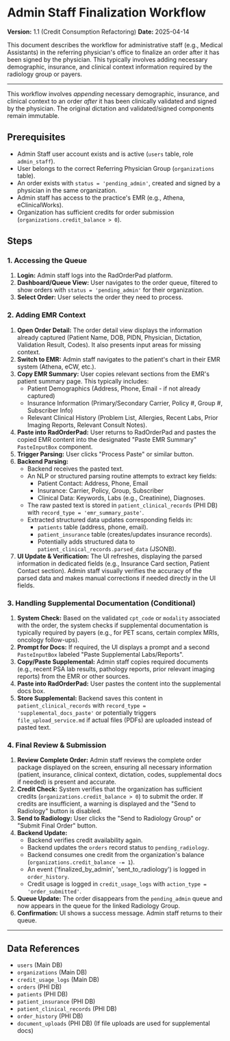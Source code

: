 # Admin Staff Finalization Workflow

**Version:** 1.1 (Credit Consumption Refactoring)
**Date:** 2025-04-14

This document describes the workflow for administrative staff (e.g., Medical Assistants) in the referring physician's office to finalize an order after it has been signed by the physician. This typically involves adding necessary demographic, insurance, and clinical context information required by the radiology group or payers.

---

This workflow involves *appending* necessary demographic, insurance, and clinical context to an order *after* it has been clinically validated and signed by the physician. The original dictation and validated/signed components remain immutable.


## Prerequisites

-   Admin Staff user account exists and is active (`users` table, role `admin_staff`).
-   User belongs to the correct Referring Physician Group (`organizations` table).
-   An order exists with `status = 'pending_admin'`, created and signed by a physician in the same organization.
-   Admin staff has access to the practice's EMR (e.g., Athena, eClinicalWorks).
-   Organization has sufficient credits for order submission (`organizations.credit_balance > 0`).

## Steps

### 1. Accessing the Queue

1.  **Login:** Admin staff logs into the RadOrderPad platform.
2.  **Dashboard/Queue View:** User navigates to the order queue, filtered to show orders with `status = 'pending_admin'` for their organization.
3.  **Select Order:** User selects the order they need to process.

### 2. Adding EMR Context

1.  **Open Order Detail:** The order detail view displays the information already captured (Patient Name, DOB, PIDN, Physician, Dictation, Validation Result, Codes). It also presents input areas for missing context.
2.  **Switch to EMR:** Admin staff navigates to the patient's chart in their EMR system (Athena, eCW, etc.).
3.  **Copy EMR Summary:** User copies relevant sections from the EMR's patient summary page. This typically includes:
    *   Patient Demographics (Address, Phone, Email - if not already captured)
    *   Insurance Information (Primary/Secondary Carrier, Policy #, Group #, Subscriber Info)
    *   Relevant Clinical History (Problem List, Allergies, Recent Labs, Prior Imaging Reports, Relevant Consult Notes).
4.  **Paste into RadOrderPad:** User returns to RadOrderPad and pastes the copied EMR content into the designated "Paste EMR Summary" `PasteInputBox` component.
5.  **Trigger Parsing:** User clicks "Process Paste" or similar button.
6.  **Backend Parsing:**
    *   Backend receives the pasted text.
    *   An NLP or structured parsing routine attempts to extract key fields:
        *   Patient Contact: Address, Phone, Email
        *   Insurance: Carrier, Policy, Group, Subscriber
        *   Clinical Data: Keywords, Labs (e.g., Creatinine), Diagnoses.
    *   The raw pasted text is stored in `patient_clinical_records` (PHI DB) with `record_type = 'emr_summary_paste'`.
    *   Extracted structured data updates corresponding fields in:
        *   `patients` table (address, phone, email).
        *   `patient_insurance` table (creates/updates insurance records).
        *   Potentially adds structured data to `patient_clinical_records.parsed_data` (JSONB).
7.  **UI Update & Verification:** The UI refreshes, displaying the parsed information in dedicated fields (e.g., Insurance Card section, Patient Contact section). Admin staff visually verifies the accuracy of the parsed data and makes manual corrections if needed directly in the UI fields.

### 3. Handling Supplemental Documentation (Conditional)

1.  **System Check:** Based on the validated `cpt_code` or `modality` associated with the order, the system checks if supplemental documentation is typically required by payers (e.g., for PET scans, certain complex MRIs, oncology follow-ups).
2.  **Prompt for Docs:** If required, the UI displays a prompt and a second `PasteInputBox` labeled "Paste Supplemental Labs/Reports".
3.  **Copy/Paste Supplemental:** Admin staff copies required documents (e.g., recent PSA lab results, pathology reports, prior relevant imaging reports) from the EMR or other sources.
4.  **Paste into RadOrderPad:** User pastes the content into the supplemental docs box.
5.  **Store Supplemental:** Backend saves this content in `patient_clinical_records` with `record_type = 'supplemental_docs_paste'` or potentially triggers `file_upload_service.md` if actual files (PDFs) are uploaded instead of pasted text.

### 4. Final Review & Submission

1.  **Review Complete Order:** Admin staff reviews the complete order package displayed on the screen, ensuring all necessary information (patient, insurance, clinical context, dictation, codes, supplemental docs if needed) is present and accurate.
2.  **Credit Check:** System verifies that the organization has sufficient credits (`organizations.credit_balance > 0`) to submit the order. If credits are insufficient, a warning is displayed and the "Send to Radiology" button is disabled.
3.  **Send to Radiology:** User clicks the "Send to Radiology Group" or "Submit Final Order" button.
4.  **Backend Update:**
    *   Backend verifies credit availability again.
    *   Backend updates the `orders` record status to `pending_radiology`.
    *   Backend consumes one credit from the organization's balance (`organizations.credit_balance -= 1`).
    *   An event ('finalized_by_admin', 'sent_to_radiology') is logged in `order_history`.
    *   Credit usage is logged in `credit_usage_logs` with `action_type = 'order_submitted'`.
5.  **Queue Update:** The order disappears from the `pending_admin` queue and now appears in the queue for the linked Radiology Group.
6.  **Confirmation:** UI shows a success message. Admin staff returns to their queue.

---

## Data References

-   `users` (Main DB)
-   `organizations` (Main DB)
-   `credit_usage_logs` (Main DB)
-   `orders` (PHI DB)
-   `patients` (PHI DB)
-   `patient_insurance` (PHI DB)
-   `patient_clinical_records` (PHI DB)
-   `order_history` (PHI DB)
-   `document_uploads` (PHI DB) (If file uploads are used for supplemental docs)